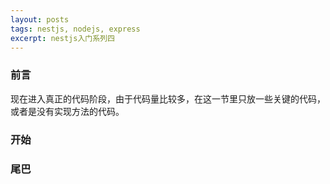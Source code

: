 ```yaml
---
layout: posts
tags: nestjs, nodejs, express
excerpt: nestjs入门系列四
---
```

### 前言
现在进入真正的代码阶段，由于代码量比较多，在这一节里只放一些关键的代码，或者是没有实现方法的代码。

### 开始
### 尾巴